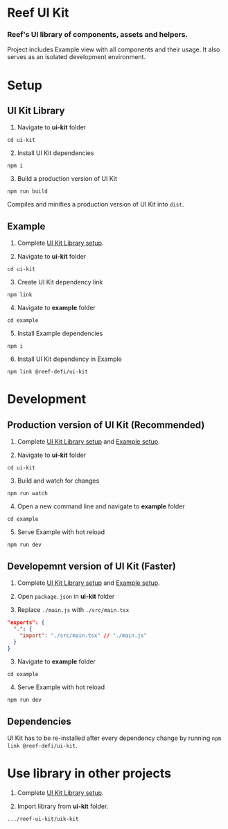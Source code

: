 # Reef UI Kit

### Reef's UI library of components, assets and helpers.

Project includes Example view with all components and their usage. It also serves as an isolated development environment.

# Setup

## <a name="uik-setup">UI Kit Library</a>

1. Navigate to **ui-kit** folder
```
cd ui-kit
```

2. Install UI Kit dependencies
```
npm i
```

3. Build a production version of UI Kit
```
npm run build
```
Compiles and minifies a production version of UI Kit into `dist`.

## <a name="example-setup">Example</a>

1. Complete [UI Kit Library setup](#uik-setup).

2. Navigate to **ui-kit** folder
```
cd ui-kit
```

3. Create UI Kit dependency link
```
npm link
```

4. Navigate to **example** folder
```
cd example
```

5. Install Example dependencies
```
npm i
```

6. Install UI Kit dependency in Example
```
npm link @reef-defi/ui-kit
```

# Development

## Production version of UI Kit (Recommended)

1. Complete [UI Kit Library setup](#uik-setup) and [Example setup](#example-setup).

2. Navigate to **ui-kit** folder
```
cd ui-kit
```

3. Build and watch for changes
```
npm run watch
```

4. Open a new command line and navigate to **example** folder
```
cd example
```

5. Serve Example with hot reload
```
npm run dev
```

## Developemnt version of UI Kit (Faster)

1. Complete [UI Kit Library setup](#uik-setup) and [Example setup](#example-setup).

2. Open `package.json` in **ui-kit** folder

3. Replace `./main.js` with `./src/main.tsx`
```json
"exports": {
  ".": {
    "import": "./src/main.tsx" // "./main.js"
  }
}
```

3. Navigate to **example** folder
```
cd example
```

4. Serve Example with hot reload
```
npm run dev
```

## Dependencies
UI Kit has to be re-installed after every dependency change by running `npm link @reef-defi/ui-kit`.

# Use library in other projects

1. Complete [UI Kit Library setup](#uik-setup).

2. Import library from **ui-kit** folder.
```
.../reef-ui-kit/uik-kit
```